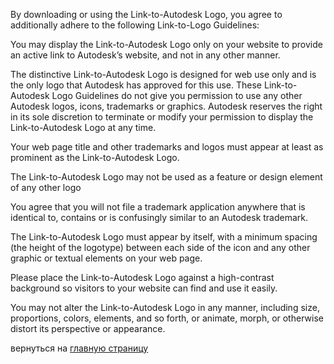 By downloading or using the Link-to-Autodesk Logo, you agree to additionally adhere to the following Link-to-Logo Guidelines:

You may display the Link-to-Autodesk Logo only on your website to provide an active link to Autodesk’s website, and not in any other manner.

The distinctive Link-to-Autodesk Logo is designed for web use only and is the only logo that Autodesk has approved for this use. These Link-to-Autodesk Logo Guidelines do not give you permission to use any other Autodesk logos, icons, trademarks or graphics. Autodesk reserves the right in its sole discretion to terminate or modify your permission to display the Link-to-Autodesk Logo at any time.

Your web page title and other trademarks and logos must appear at least as prominent as the Link-to-Autodesk Logo.

The Link-to-Autodesk Logo may not be used as a feature or design element of any other logo

You agree that you will not file a trademark application anywhere that is identical to, contains or is confusingly similar to an Autodesk trademark.

The Link-to-Autodesk Logo must appear by itself, with a minimum spacing (the height of the logotype) between each side of the icon and any other graphic or textual elements on your web page.

Please place the Link-to-Autodesk Logo against a high-contrast background so visitors to your website can find and use it easily.

You may not alter the Link-to-Autodesk Logo in any manner, including size, proportions, colors, elements, and so forth, or animate, morph, or otherwise distort its perspective or appearance.

вернуться на [главную страницу](./project.md)